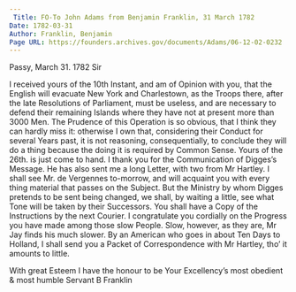 ```yaml
---
 Title: FO-To John Adams from Benjamin Franklin, 31 March 1782
Date: 1782-03-31
Author: Franklin, Benjamin
Page URL: https://founders.archives.gov/documents/Adams/06-12-02-0232
---
```



Passy, March 31. 1782
Sir

I received yours of the 10th Instant, and am of Opinion with you, that the English will evacuate New York and Charlestown, as the Troops there, after the late Resolutions of Parliament, must be useless, and are necessary to defend their remaining Islands where they have not at present more than 3000 Men. The Prudence of this Operation is so obvious, that I think they can hardly miss it: otherwise I own that, considering their Conduct for several Years past, it is not reasoning, consequentially, to conclude they will do a thing because the doing it is required by Common Sense.
Yours of the 26th. is just come to hand. I thank you for the Communication of Digges’s Message. He has also sent me a long Letter, with two from Mr Hartley. I shall see Mr. de Vergennes to-morrow, and will acquaint you with every thing material that passes on the Subject. But the Ministry by whom Digges pretends to be sent being changed, we shall, by waiting a little, see what Tone will be taken by their Successors. You shall have a Copy of the Instructions by the next Courier. I congratulate you cordially on the Progress you have made among those slow People. Slow, however, as they are, Mr Jay finds his much slower. By an American who goes in about Ten Days to Holland, I shall send you a Packet of Correspondence with Mr Hartley, tho’ it amounts to little.

With great Esteem I have the honour to be Your Excellency’s most obedient & most humble Servant
B Franklin


